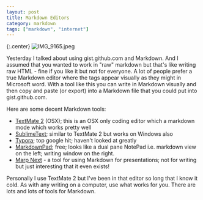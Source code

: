 ```yaml
---
layout: post
title: Markdown Editors
category: markdown
tags: ["markdown", "internet"]
---
```

{:.center}
![IMG_9165.jpeg](/blog/assets/IMG_9165.jpeg)

Yesterday I talked about using gist.github.com and Markdown.  And I assumed that you wanted to work in "raw" markdown but that's like writing raw HTML - fine if you like it but not for everyone.  A lot of people prefer a true Markdown editor where the tags appear visually as they might in Microsoft word.  With a tool like this you can write in Markdown visually and then copy and paste (or export) into a Markdown file that you could put into gist.github.com.

Here are some decent Markdown tools:

* [TextMate 2](https://macromates.com/) (OSX); this is an OSX only coding editor which a markdown mode which works pretty well
* [SublimeText](https://www.sublimetext.com/); similar to TextMate 2 but works on Windows also
* [Typora](https://www.typora.io/); top google hit; haven't looked at greatly
* [MarkdownPad](http://markdownpad.com/); free; looks like a dual pane NotePad i.e. markdown view on the left; writing window on the right.
* [Marp Next](https://marp.app/) - a tool for using Markdown for presentations; not for writing but just interesting that it even exists!

Personally I use TextMate 2 but I've been in that editor so long that I know it cold.  As with any writing on a computer, use what works for you. There are lots and lots of tools for Markdown.